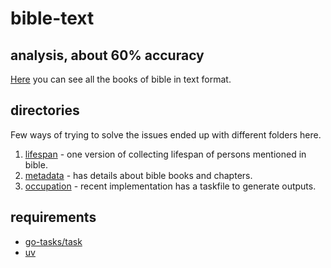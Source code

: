 # bible-text

## analysis, about 60% accuracy

[Here](./newWorldTranslation/english/2013-release/) you can see all the books of bible in text format.

## directories

Few ways of trying to solve the issues ended up with different folders here.

1. [lifespan](./lifespan)     - one version of collecting lifespan of persons mentioned in bible.
2. [metadata](./metadata)     - has details about bible books and chapters.
3. [occupation](./occupation) - recent implementation has a taskfile to generate outputs.

## requirements

- [go-tasks/task](https://github.com/go-task/task)
- [uv](https://github.com/astral-sh/uv)
